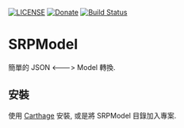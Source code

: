 [![LICENSE](https://img.shields.io/badge/License-MIT-green.svg?style=flat-square)](LICENSE)
[![Donate](https://img.shields.io/badge/Donate-PayPal-yellow.svg?style=flat-square)](https://www.paypal.com/cgi-bin/webscr?cmd=_s-xclick&hosted_button_id=LC58N7VZUST5N)
[![Build Status](https://travis-ci.org/shinrenpan/SRPModel.svg?branch=master)](https://travis-ci.org/shinrenpan/SRPModel)

# SRPModel
簡單的 JSON <---> Model 轉換.

## 安裝
使用 [Carthage] 安裝, 或是將 SRPModel 目錄加入專案.

[Carthage]: https://github.com/Carthage/Carthage